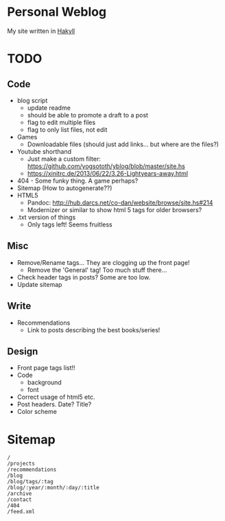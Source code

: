 
Personal Weblog
===============

My site written in [Hakyll][]

[Hakyll]: http://jaspervdj.be/hakyll/

TODO
====

Code
----

* blog script
    * update readme
    * should be able to promote a draft to a post
    * flag to edit multiple files
    * flag to only list files, not edit
* Games
    * Downloadable files (should just add links... but where are the files?)
* Youtube shorthand  
    * Just make a custom filter: <https://github.com/yogsototh/yblog/blob/master/site.hs>
    * <https://xinitrc.de/2013/06/22/3.26-Lightyears-away.html>
* 404 - Some funky thing. A game perhaps?
* Sitemap (How to autogenerate??)
* HTML5  
    * Pandoc: <http://hub.darcs.net/co-dan/website/browse/site.hs#214>
    * Modernizer or similar to show html 5 tags for older browsers?
* .txt version of things
    * Only tags left! Seems fruitless

Misc
----

* Remove/Rename tags... They are clogging up the front page!
    * Remove the 'General' tag! Too much stuff there...
* Check header tags in posts? Some are too low.
* Update sitemap

Write
-----

* Recommendations
    * Link to posts describing the best books/series!

Design
------

* Front page tags list!!
* Code
    * background
    * font
* Correct usage of html5 etc.
* Post headers. Date? Title?
* Color scheme

Sitemap
=======

    /
    /projects
    /recommendations
    /blog
    /blog/tags/:tag
    /blog/:year/:month/:day/:title
    /archive
    /contact
    /404
    /feed.xml


